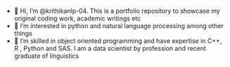- 👋 Hi, I’m @krithikanlp-04. This is a portfolio repository to showcase my original coding work, academic writings etc
- 👀 I’m interested in python and natural language processing among other things 
- 🌱 I’m skilled in object oriented programming and have expertise in C++, R , Python and SAS. I am a data scientist by profession and recent graduate of linguistics



<!---
krithikanlp-04/krithikanlp-04 is a ✨ special ✨ repository because its `README.md` (this file) appears on your GitHub profile.
You can click the Preview link to take a look at your changes.
--->
